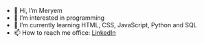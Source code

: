 - 👋 Hi, I’m Meryem
- 👀 I’m interested in programming
- 🌱 I’m currently learning HTML, CSS, JavaScript, Python and SQL 
- 📫 How to reach me 
office: [LinkedIn](https://www.linkedin.com/in/meryem-y%C4%B1ld%C4%B1z-a014561b8/)
<!---
meryemyld/meryemyld is a ✨ special ✨ repository because its `README.md` (this file) appears on your GitHub profile.
You can click the Preview link to take a look at your changes.
--->

